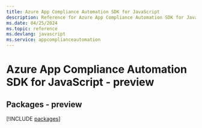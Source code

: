 ```yaml
---
title: Azure App Compliance Automation SDK for JavaScript
description: Reference for Azure App Compliance Automation SDK for JavaScript
ms.date: 04/25/2024
ms.topic: reference
ms.devlang: javascript
ms.service: appcomplianceautomation
---
```

# Azure App Compliance Automation SDK for JavaScript - preview
## Packages - preview
[!INCLUDE [packages](app-compliance-automation-index.md)]